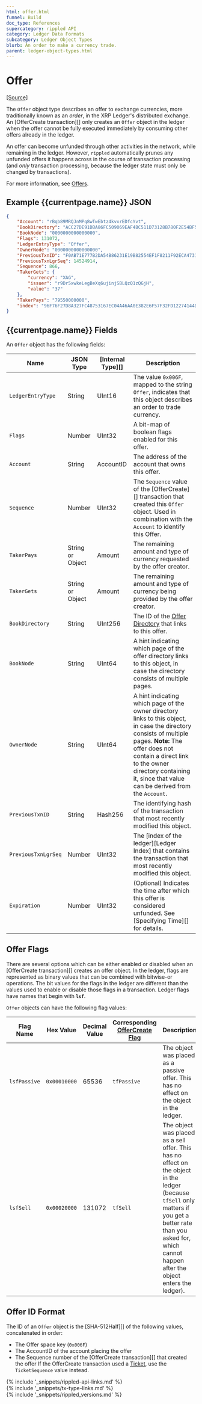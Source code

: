 ```yaml
---
html: offer.html
funnel: Build
doc_type: References
supercategory: rippled API
category: Ledger Data Formats
subcategory: Ledger Object Types
blurb: An order to make a currency trade.
parent: ledger-object-types.html
---
```

# Offer
[[Source]](https://github.com/ripple/rippled/blob/5d2d88209f1732a0f8d592012094e345cbe3e675/src/ripple/protocol/impl/LedgerFormats.cpp#L57 "Source")

The `Offer` object type describes an offer to exchange currencies, more traditionally known as an _order_, in the XRP Ledger's distributed exchange. An [OfferCreate transaction][] only creates an `Offer` object in the ledger when the offer cannot be fully executed immediately by consuming other offers already in the ledger.

An offer can become unfunded through other activities in the network, while remaining in the ledger. However, `rippled` automatically prunes any unfunded offers it happens across in the course of transaction processing (and _only_ transaction processing, because the ledger state must only be changed by transactions).

For more information, see [Offers](offers.html).

## Example {{currentpage.name}} JSON

```json
{
    "Account": "rBqb89MRQJnMPq8wTwEbtz4kvxrEDfcYvt",
    "BookDirectory": "ACC27DE91DBA86FC509069EAF4BC511D73128B780F2E54BF5E07A369E2446000",
    "BookNode": "0000000000000000",
    "Flags": 131072,
    "LedgerEntryType": "Offer",
    "OwnerNode": "0000000000000000",
    "PreviousTxnID": "F0AB71E777B2DA54B86231E19B82554EF1F8211F92ECA473121C655BFC5329BF",
    "PreviousTxnLgrSeq": 14524914,
    "Sequence": 866,
    "TakerGets": {
        "currency": "XAG",
        "issuer": "r9Dr5xwkeLegBeXq6ujinjSBLQzQ1zQGjH",
        "value": "37"
    },
    "TakerPays": "79550000000",
    "index": "96F76F27D8A327FC48753167EC04A46AA0E382E6F57F32FD12274144D00F1797"
}
```

## {{currentpage.name}} Fields

An `Offer` object has the following fields:

| Name              | JSON Type | [Internal Type][] | Description |
|-------------------|-----------|---------------|-------------|
| `LedgerEntryType`   | String    | UInt16    | The value `0x006F`, mapped to the string `Offer`, indicates that this object describes an order to trade currency. |
| `Flags`             | Number    | UInt32    | A bit-map of boolean flags enabled for this offer. |
| `Account`           | String    | AccountID | The address of the account that owns this offer. |
| `Sequence`          | Number    | UInt32    | The `Sequence` value of the [OfferCreate][] transaction that created this `Offer` object. Used in combination with the `Account` to identify this Offer. |
| `TakerPays`         | String or Object | Amount | The remaining amount and type of currency requested by the offer creator. |
| `TakerGets`         | String or Object | Amount | The remaining amount and type of currency being provided by the offer creator. |
| `BookDirectory`     | String    | UInt256   | The ID of the [Offer Directory](directorynode.html) that links to this offer. |
| `BookNode`          | String    | UInt64    | A hint indicating which page of the offer directory links to this object, in case the directory consists of multiple pages. |
| `OwnerNode`         | String    | UInt64    | A hint indicating which page of the owner directory links to this object, in case the directory consists of multiple pages. **Note:** The offer does not contain a direct link to the owner directory containing it, since that value can be derived from the `Account`. |
| `PreviousTxnID`     | String | Hash256 | The identifying hash of the transaction that most recently modified this object. |
| `PreviousTxnLgrSeq` | Number | UInt32 | The [index of the ledger][Ledger Index] that contains the transaction that most recently modified this object. |
| `Expiration`        | Number    | UInt32    | (Optional) Indicates the time after which this offer is considered unfunded. See [Specifying Time][] for details. |

## Offer Flags

There are several options which can be either enabled or disabled when an [OfferCreate transaction][] creates an offer object. In the ledger, flags are represented as binary values that can be combined with bitwise-or operations. The bit values for the flags in the ledger are different than the values used to enable or disable those flags in a transaction. Ledger flags have names that begin with **`lsf`**.

`Offer` objects can have the following flag values:

| Flag Name    | Hex Value    | Decimal Value | Corresponding [OfferCreate Flag](offercreate.html#offercreate-flags) | Description |
|--------------|--------------|---------------|-------------|------------------------|
| `lsfPassive` | `0x00010000` | 65536         | `tfPassive` | The object was placed as a passive offer. This has no effect on the object in the ledger. |
| `lsfSell`    | `0x00020000` | 131072        | `tfSell`    | The object was placed as a sell offer. This has no effect on the object in the ledger (because `tfSell` only matters if you get a better rate than you asked for, which cannot happen after the object enters the ledger). |

## Offer ID Format

The ID of an `Offer` object is the [SHA-512Half][] of the following values, concatenated in order:

* The Offer space key (`0x006F`)
* The AccountID of the account placing the offer
* The Sequence number of the [OfferCreate transaction][] that created the offer
    If the OfferCreate transaction used a [Ticket](tickets.html), use the `TicketSequence` value instead.

<!--{# common link defs #}-->
{% include '_snippets/rippled-api-links.md' %}			
{% include '_snippets/tx-type-links.md' %}			
{% include '_snippets/rippled_versions.md' %}
